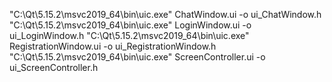 "C:\Qt\5.15.2\msvc2019_64\bin\uic.exe" ChatWindow.ui -o ui_ChatWindow.h
"C:\Qt\5.15.2\msvc2019_64\bin\uic.exe" LoginWindow.ui -o ui_LoginWindow.h
"C:\Qt\5.15.2\msvc2019_64\bin\uic.exe" RegistrationWindow.ui -o ui_RegistrationWindow.h
"C:\Qt\5.15.2\msvc2019_64\bin\uic.exe" ScreenController.ui -o ui_ScreenController.h
